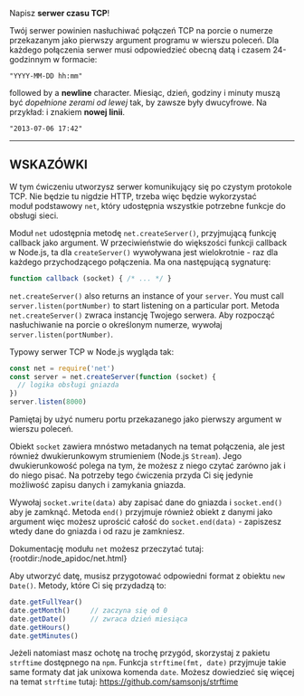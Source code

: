 Napisz **serwer czasu TCP**!

Twój serwer powinien nasłuchiwać połączeń TCP na porcie o numerze przekazanym jako pierwszy argument programu w wierszu poleceń. Dla każdego połączenia serwer musi odpowiedzieć obecną datą i czasem 24-godzinnym w formacie:

```
"YYYY-MM-DD hh:mm"
```

followed by a **newline** character. Miesiąc, dzień, godziny i minuty muszą być *dopełnione zerami od lewej* tak, by zawsze były dwucyfrowe. Na przykład:
i znakiem **nowej linii**.


```
"2013-07-06 17:42"
```

----------------------------------------------------------------------
## WSKAZÓWKI

W tym ćwiczeniu utworzysz serwer komunikujący się po czystym protokole TCP. Nie będzie tu nigdzie HTTP, trzeba więc będzie wykorzystać moduł podstawowy `net`, który udostępnia wszystkie potrzebne funkcje do obsługi sieci.

Moduł `net` udostępnia metodę `net.createServer()`, przyjmującą funkcję callback jako argument. W przeciwieństwie do większości funkcji callback w Node.js, ta dla `createServer()` wywoływana jest wielokrotnie - raz dla każdego przychodzącego połączenia. Ma ona następującą sygnaturę:

```js
function callback (socket) { /* ... */ }
```

`net.createServer()` also returns an instance of your `server`. You must call `server.listen(portNumber)` to start listening on a particular port.
Metoda `net.createServer()` zwraca instancję Twojego serwera. Aby rozpocząć nasłuchiwanie na porcie o określonym numerze, wywołaj `server.listen(portNumber)`.

Typowy serwer TCP w Node.js wygląda tak:

```js
const net = require('net')
const server = net.createServer(function (socket) {
  // logika obsługi gniazda
})
server.listen(8000)
```

Pamiętaj by użyć numeru portu przekazanego jako pierwszy argument w wierszu poleceń.

Obiekt `socket` zawiera mnóstwo metadanych na temat połączenia, ale jest również dwukierunkowym strumieniem (Node.js `Stream`). Jego dwukierunkowość polega na tym, że możesz z niego czytać zarówno jak i do niego pisać. Na potrzeby tego ćwiczenia przyda Ci się jedynie możliwość zapisu danych i zamykania gniazda.

Wywołaj `socket.write(data)` aby zapisać dane do gniazda i `socket.end()` aby je zamknąć. Metoda `end()` przyjmuje również obiekt z danymi jako argument więc możesz uprościć całość do `socket.end(data)` - zapiszesz wtedy dane do gniazda i od razu je zamkniesz.

Dokumentację modułu `net` możesz przeczytać tutaj:
  {rootdir:/node_apidoc/net.html}

Aby utworzyć datę, musisz przygotować odpowiedni format z obiektu `new Date()`. Metody, które Ci się przydadzą to:

```js
date.getFullYear()
date.getMonth()     // zaczyna się od 0
date.getDate()      // zwraca dzień miesiąca
date.getHours()
date.getMinutes()
```

Jeżeli natomiast masz ochotę na trochę przygód, skorzystaj z pakietu `strftime` dostępnego na `npm`. Funkcja `strftime(fmt, date)` przyjmuje takie same formaty dat jak unixowa komenda `date`. Możesz dowiedzieć się więcej na temat `strftime` tutaj: https://github.com/samsonjs/strftime
